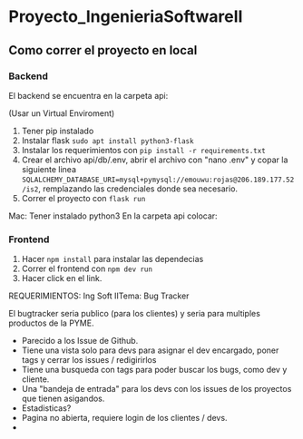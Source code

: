 # Proyecto_IngenieriaSoftwareII

## Como correr el proyecto en local

### Backend

El backend se encuentra en la carpeta api:

(Usar un Virtual Enviroment)

1. Tener pip instalado
2. Instalar flask `sudo apt install python3-flask`
3. Instalar los requerimientos con `pip install -r requirements.txt`
4. Crear el archivo api/db/.env, abrir el archivo con "nano .env" y copar la siguiente linea `SQLALCHEMY_DATABASE_URI=mysql+pymysql://emouwu:rojas@206.189.177.52/is2`, remplazando las credenciales donde sea necesario.
5. Correr el proyecto con `flask run`

Mac:
Tener instalado python3
En la carpeta api colocar: 

### Frontend

1. Hacer `npm install` para instalar las dependecias
2. Correr  el frontend con `npm dev run`
3. Hacer click en el link. 

REQUERIMIENTOS:
Ing Soft IITema: Bug Tracker

El bugtracker seria publico (para los clientes) y seria para multiples
productos de la PYME.

- Parecido a los Issue de Github.
- Tiene una vista solo para devs para asignar el dev encargado, poner tags 
  y cerrar los issues / redigirirlos
- Tiene una busqueda con tags para poder buscar los bugs, como dev y cliente. 
- Una "bandeja de entrada" para los devs con los issues de los proyectos
  que tienen asigandos.
- Estadisticas?
- Pagina no abierta, requiere login de los clientes / devs.
- 
